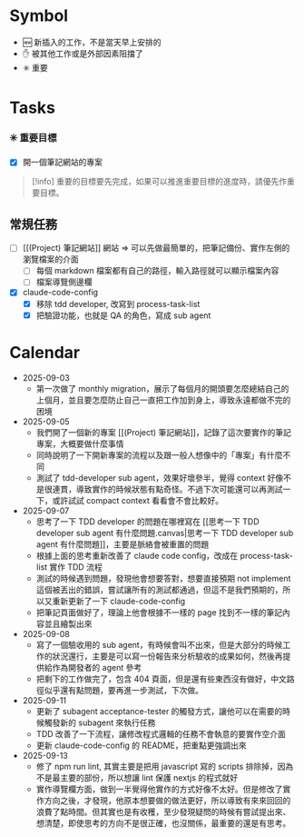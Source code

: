# Symbol
- 🆕 新插入的工作，不是當天早上安排的
- ✋ 被其他工作或是外部因素阻擋了
- ✳️ 重要
# Tasks
### ✳️ 重要目標
- [x] 開一個筆記網站的專案

> [!info]
> 重要的目標要先完成，如果可以推進重要目標的進度時，請優先作重要目標。


## 常規任務
- [ ] [[(Project) 筆記網站]] 網站 => 可以先做最簡單的，把筆記備份、實作左側的瀏覽檔案的介面
	- [ ] 每個 markdown 檔案都有自己的路徑，輸入路徑就可以顯示檔案內容
	- [ ] 檔案導覽側邊欄
- [x] claude-code-config
	- [x] 移除 tdd developer, 改寫到 process-task-list
	- [x] 把驗證功能，也就是 QA 的角色，寫成 sub agent

# Calendar
- 2025-09-03
	- 第一次做了 monthly migration，展示了每個月的開頭要怎麼總結自己的上個月，並且要怎麼防止自己一直把工作加到身上，導致永遠都做不完的困境
- 2025-09-05
	- 我們開了一個新的專案 [[(Project) 筆記網站]]，記錄了這次要實作的筆記專案，大概要做什麼事情
	- 同時說明了一下開新專案的流程以及跟一般人想像中的「專案」有什麼不同
	- 測試了 tdd-developer sub agent，效果好壞參半，覺得 context 好像不是很連貫，導致實作的時候狀態有點奇怪。不過下次可能還可以再測試一下，或許試試 compact context 看看會不會比較好。
- 2025-09-07
	- 思考了一下 TDD developer 的問題在哪裡寫在 [[思考一下 TDD developer sub agent 有什麼問題.canvas|思考一下 TDD developer sub agent 有什麼問題]]，主要是脈絡會被重置的問題
	- 根據上面的思考重新改善了 claude code config，改成在 process-task-list 實作 TDD 流程
	- 測試的時候遇到問題，發現他會想要答對，想要直接預期 not implement 這個被丟出的錯誤，嘗試讓所有的測試都通過，但這不是我們預期的，所以又重新更新了一下 claude-code-config
	- 把筆記頁面做好了，理論上他會根據不一樣的 page 找到不一樣的筆記內容並且繪製出來
- 2025-09-08
	- 寫了一個驗收用的 sub agent，有時候會叫不出來，但是大部分的時候工作的狀況還行，主要是可以寫一份報告來分析驗收的成果如何，然後再提供給作為開發者的 agent 參考
	- 把剩下的工作做完了，包含 404 頁面，但是還有些東西沒有做好，中文路徑似乎還有點問題，要再進一步測試，下次做。
- 2025-09-11
	- 更新了 subagent acceptance-tester 的觸發方式，讓他可以在需要的時候觸發新的 subagent 來執行任務
	- TDD 改善了一下流程，讓修改程式邏輯的任務不會執意的要實作空介面
	- 更新 claude-code-config 的 README，把重點更強調出來
- 2025-09-13
	- 修了 npm run lint, 其實主要是把用 javascript 寫的 scripts 排除掉，因為不是最主要的部份，所以想讓 lint 保護 nextjs 的程式就好
	- 實作導覽欄方面，做到一半覺得他實作的方式好像不太好。但是修改了實作方向之後，才發現，他原本想要做的做法更好，所以導致有來來回回的浪費了點時間。但其實也是有收穫，至少發現疑問的時候有嘗試提出來、想清楚，即使思考的方向不是很正確，也沒關係，最重要的還是有思考。
